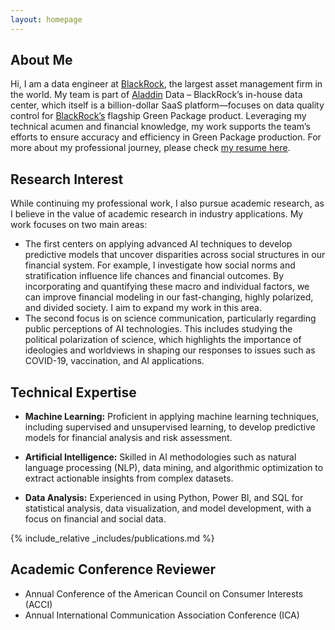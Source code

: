 ```yaml
---
layout: homepage
---
```


## About Me

Hi, I am a data engineer at [BlackRock](https://www.blackrock.com/), the largest asset management firm in the world. My team is part of [Aladdin](https://www.blackrock.com/aladdin) Data – BlackRock’s in-house data center, which itself is a billion-dollar SaaS platform—focuses on data quality control for [BlackRock’s](https://www.blackrock.com/) flagship Green Package product. Leveraging my technical acumen and financial knowledge, my work supports the team’s efforts to ensure accuracy and efficiency in Green Package production.  For more about my professional journey, please check [my resume here](https://drive.google.com/file/d/1h4DjTR_5Z_ysM76g1pzNljjbzWzitpfw/view).

## Research Interest

While continuing my professional work, I also pursue academic research, as I believe in the value of academic research in industry applications. My work focuses on two main areas:

- The first centers on applying advanced AI techniques to develop predictive models that uncover disparities across social structures in our financial system. For example, I investigate how social norms and stratification influence life chances and financial outcomes. By incorporating and quantifying these macro and individual factors, we can improve financial modeling in our fast-changing, highly polarized, and divided society. I aim to expand my work in this area.
- The second focus is on science communication, particularly regarding public perceptions of AI technologies. This includes studying the political polarization of science, which highlights the importance of ideologies and worldviews in shaping our responses to issues such as COVID-19, vaccination, and AI applications.



## Technical Expertise
- **Machine Learning:** Proficient in applying machine learning techniques, including supervised and unsupervised learning, to develop predictive models for financial analysis and risk assessment.

- **Artificial Intelligence:** Skilled in AI methodologies such as natural language processing (NLP), data mining, and algorithmic optimization to extract actionable insights from complex datasets.

- **Data Analysis:** Experienced in using Python, Power BI, and SQL for statistical analysis, data visualization, and model development, with a focus on financial and social data.

{% include_relative _includes/publications.md %}

## Academic Conference Reviewer 
- Annual Conference of the American Council on Consumer Interests (ACCI)
- Annual International Communication Association Conference (ICA)






